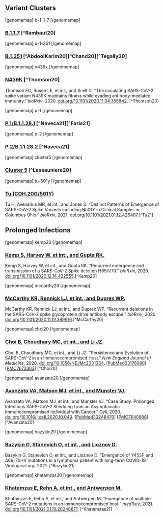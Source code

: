 ## Variant Clusters

<div style="clear: both; height: 0;" />

<section id="sec_b-1-1-7" class="figure-section wrap">

<div class="figure-image">

[genomemap]
b-1-1-7
[/genomemap]

</div>

<div class="figure-caption">

### [B.1.1.7](#sec_b-1-1-7) [^Rambaut20]

</div>

</section>


<section id="sec_b-1-351" class="figure-section wrap">

<div class="figure-image">

[genomemap]
b-1-351
[/genomemap]

</div>

<div class="figure-caption">

### [B.1.351](#sec_b-1-351) [^AbdoolKarim20][^Chand20][^Tegally20]

</div>

</section>


<section id="sec_n439k" class="figure-section wrap">

<div class="figure-image">

[genomemap]
n439k
[/genomemap]

</div>

<div class="figure-caption">

### [N439K](#sec_n439k) [^Thomson20]

Thomson EC, Rosen LE, et int., and Snell G. “The circulating SARS-CoV-2 spike variant N439K maintains fitness while evading antibody-mediated immunity.” _bioRxiv_, 2020. [doi.org/10.1101/2020.11.04.355842](https://doi.org/10.1101/2020.11.04.355842). [^Thomson20]

</div>

</section>


<section id="sec_p-1" class="figure-section wrap">

<div class="figure-image">

[genomemap]
p-1
[/genomemap]

</div>

<div class="figure-caption">

### [P.1/B.1.1.28.1](#sec_p-1) [^Naveca21][^Faria21]

</div>

</section>


<section id="sec_p-2" class="figure-section wrap">

<div class="figure-image">

[genomemap]
p-2
[/genomemap]

</div>

<div class="figure-caption">

### [P.2/B.1.1.28.2](#sec_p-2) [^Naveca21]

</div>

</section>


<section id="sec_cluster5" class="figure-section wrap">

<div class="figure-image">

[genomemap]
cluster5
[/genomemap]

</div>

<div class="figure-caption">

### [Cluster 5](#sec_cluster5) [^Lassauniere20]

</div>

</section>


<section id="sec_tu-501y" class="figure-section wrap">

<div class="figure-image">

[genomemap]
tu-501y
[/genomemap]

</div>

<div class="figure-caption">

### [Tu (COH.20G/501Y)](#sec_tu-501y)
Tu H, Avenarius MR, et int., and Jones D. “Distinct Patterns of Emergence of SARS-CoV-2 Spike Variants including N501Y in Clinical Samples in Columbus Ohio.” _bioRxiv_, 2021. [doi.org/10.1101/2021.01.12.426407](https://doi.org/10.1101/2021.01.12.426407).[^Tu21]

</div>

</section>


## Prolonged Infections


<section id="sec_kemp20" class="figure-section wrap">

<div class="figure-image">

[genomemap]
kemp20
[/genomemap]

</div>

<div class="figure-caption">

### [Kemp S, Harvey W, et int., and Gupta RK.](#sec_kemp20)

Kemp S, Harvey W, et int., and Gupta RK. “Recurrent emergence and transmission of a SARS-CoV-2 Spike deletion H69/V70.” _bioRxiv_, 2020. [doi.org/10.1101/2020.12.14.422555](https://doi.org/10.1101/2020.12.14.422555).[^Kemp20]

</div>

</section>


<section id="sec_mccarthy20" class="figure-section wrap">

<div class="figure-image">

[genomemap]
mccarthy20
[/genomemap]

</div>

<div class="figure-caption">

### [McCarthy KR, Rennick LJ, et int., and Duprex WP.](#sec_mccarthy20)

McCarthy KR, Rennick LJ, et int., and Duprex WP. “Recurrent deletions in the SARS-CoV-2 spike glycoprotein drive antibody escape.” _bioRxiv_, 2020. [doi.org/10.1101/2020.11.19.389916](https://doi.org/10.1101/2020.11.19.389916).[^McCarthy20]

</div>

</section>


<section id="sec_choi20" class="figure-section wrap">

<div class="figure-image">

[genomemap]
choi20
[/genomemap]

</div>

<div class="figure-caption">

### [Choi B, Choudhary MC, et int., and Li JZ.](#sec_choi20)

Choi B, Choudhary MC, et int., and Li JZ. “Persistence and Evolution of SARS-CoV-2 in an Immunocompromised Host.” _New England Journal of Medicine_, 2020. [doi.org/10.1056/NEJMc2031364](https://doi.org/10.1056/NEJMc2031364). \[[PubMed33176080](https://www.ncbi.nlm.nih.gov/pubmed/33176080/)\] \[[PMC7673303](https://www.ncbi.nlm.nih.gov/pmc/articles/PMC7673303/)\] [^Choi20]


</div>

</section>


<section id="sec_avanzato20" class="figure-section wrap">

<div class="figure-image">

[genomemap]
avanzato20
[/genomemap]

</div>

<div class="figure-caption">

### [Avanzato VA, Matson MJ, et int., and Munster VJ.](#sec_avanzato20)

Avanzato VA, Matson MJ, et int., and Munster VJ. “Case Study: Prolonged Infectious SARS-CoV-2 Shedding from an Asymptomatic Immunocompromised Individual with Cancer.” _Cell_, 2020. [doi.org/10.1016/j.cell.2020.10.049](https://doi.org/10.1016/j.cell.2020.10.049). \[[PubMed33248470](https://www.ncbi.nlm.nih.gov/pubmed/33248470/)\] \[[PMC7640888](https://www.ncbi.nlm.nih.gov/pmc/articles/PMC7640888/)\] [^Avanzato20]

</div>

</section>


<section id="sec_bazykin20" class="figure-section wrap">

<div class="figure-image">

[genomemap]
bazykin20
[/genomemap]

</div>

<div class="figure-caption">

### [Bazykin G, Stanevich O, et int., and Lioznov D.](#sec_bazykin20)

Bazykin G, Stanevich O, et int., and Lioznov D. “Emergence of Y453F and Δ69-70HV mutations in a lymphoma patient with long-term COVID-19.” Virological.org, 2021. [^Bazykin21]

</div>

</section>


<section id="sec_khatamzas20" class="figure-section wrap">

<div class="figure-image">

[genomemap]
khatamzas20
[/genomemap]

</div>

<div class="figure-caption">

### [Khatamzas E, Rehn A, et int., and Antwerpen M.](#sec_khatamzas20)

Khatamzas E, Rehn A, et int., and Antwerpen M. “Emergence of multiple SARS-CoV-2 mutations in an immunocompromised host.” _medRxiv_, 2021. [doi.org/10.1101/2021.01.10.20248871](https://doi.org/10.1101/2021.01.10.20248871). [^Khatamzas21]

</div>

</section>
